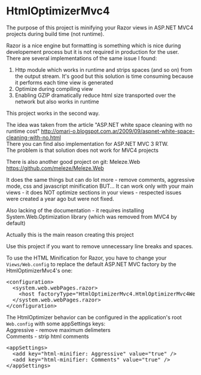 HtmlOptimizerMvc4
=================

The purpose of this project is minifying your Razor views in ASP.NET MVC4 projects during build time (not runtime).

Razor is a nice engine but formatting is something which is nice during developement process but it is not required in production for the user.
There are several implementations of the same issue I found:

<ol>
<li>Http module which works in runtime and strips spaces (and so on) from the output stream.
It's good but this solution is time consuming because it performs each time view is generated</li>
<li>Optimize during compiling view</li>
<li>Enabling GZIP dramatically reduce html size transported over the network but also works in runtime</li>
</ol>

This project works in the second way.

The idea was taken from the article
"ASP.NET white space cleaning with no runtime cost"
http://omari-o.blogspot.com.ar/2009/09/aspnet-white-space-cleaning-with-no.html<br>
There you can find also implementation for ASP.NET MVC 3 RTW.<br>
The problem is that solution does not work for MVC4 projects

There is also another good project on git: Meleze.Web
https://github.com/meleze/Meleze.Web

It does the same things but can do lot more - remove comments, aggressive mode, css and javascript minification
BUT... It can work only with your main views - it does NOT optimize sections in your views - respected issues were created a year ago but were not fixed.

Also lacking of the documentation - it requires installing System.Web.Optimization library (which was removed from MVC4 by default)

Actually this is the main reason creating this project

Use this project if you want to remove unnecessary line breaks and spaces.

To use the HTML Minification for Razor, you have to change your <code>Views/Web.config</code> to replace the default ASP.NET MVC factory by the HtmlOptimizerMvc4's one:

<pre>
&lt;configuration>
  &lt;system.web.webPages.razor>
    &lt;host factoryType="HtmlOptimizerMvc4.HtmlOptimizerMvc4WebRazorHostFactory, HtmlOptimizerMvc4" />
  &lt;/system.web.webPages.razor>
&lt;/configuration>
</pre>

<p>The HtmlOptimizer behavior can be configured in the application's root <code>Web.config</code> with some appSettings keys:<br>
Aggressive - remove maximum delimeters<br>
Comments - strip html comments</p>

<pre>
&lt;appSettings>
  &lt;add key="html-minifier: Aggressive" value="true" />
  &lt;add key="html-minifier: Comments" value="true" />
&lt;/appSettings>
</pre>
